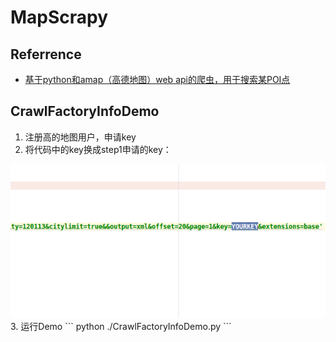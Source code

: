 # MapScrapy

## Referrence

* [基于python和amap（高德地图）web api的爬虫，用于搜索某POI点](http://www.fx114.net/qa-205-149112.aspx)


## CrawlFactoryInfoDemo

1. 注册高的地图用户，申请key
2. 将代码中的key换成step1申请的key：
<img src='./Pic/change_your_key.png'>
3. 运行Demo
```
python ./CrawlFactoryInfoDemo.py
```

